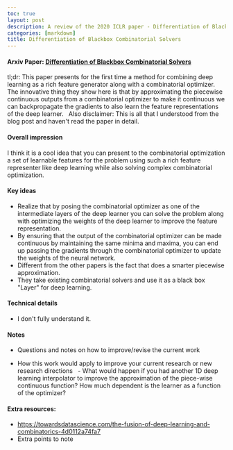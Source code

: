 ```yaml
---
toc: true
layout: post
description: A review of the 2020 ICLR paper - Differentiation of Blackbox Combinatorial Solvers
categories: [markdown]
title: Differentiation of Blackbox Combinatorial Solvers
---
```

#### Arxiv Paper: [Differentiation of Blackbox Combinatorial Solvers](https://arxiv.org/abs/1912.02175)

tl;dr: This paper presents for the first time a method for combining deep learning as a rich feature generator along with a combinatorial optimizer. 
The innovative thing they show here is that by approximating the piecewise continuous outputs from a combinatorial optimizer to make it continuous we can backpropagate the gradients to also learn the feature representations of the deep learner. 
 
Also disclaimer: This is all that I understood from the blog post and haven't read the paper in detail.

#### Overall impression
I think it is a cool idea that you can present to the combinatorial optimization a set of learnable features for the problem using such a rich feature representer like deep learning while also solving complex combinatorial optimization. 


#### Key ideas
- Realize that by posing the combinatorial optimizer as one of the intermediate layers of the deep learner you can solve the problem along with optimizing the weights of the deep learner to improve the feature representation.
- By ensuring that the output of the combinatorial optimizer can be made continuous by maintaining the same minima and maxima, you can end up passing the gradients through the combinatorial optimizer to update the weights of the neural network. 
- Different from the other papers is the fact that does a smarter piecewise approximation.  
- They take existing combinatorial solvers and use it as a black box "Layer" for deep learning. 

#### Technical details
- I don't fully understand it. 

#### Notes
- Questions and notes on how to improve/revise the current work  

- How this work would apply to improve your current research or new research directions
  - What would happen if you had another 1D deep learning interpolator to improve the approximation of the piece-wise continuous function? How much dependent is the learner as a function of the optimizer? 


#### Extra resources: 
- https://towardsdatascience.com/the-fusion-of-deep-learning-and-combinatorics-4d0112a74fa7 
- Extra points to note

